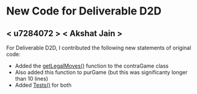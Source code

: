# New Code for Deliverable D2D

## < u7284072 > < Akshat Jain >

For Deliverable D2D, I contributed the following new statements of original code:

- Added the [getLegalMoves()](https://gitlab.cecs.anu.edu.au/u7279868/comp1140-ass2-thu11r/-/blob/master/src/comp1140/ass2/contra/ContraGame.java#L82-102) function to the contraGame class
- Also added this function to purGame (but this was significanty longer than 10 lines)
- Added [Tests()](https://gitlab.cecs.anu.edu.au/u7279868/comp1140-ass2-thu11r/-/blob/master/tests/comp1140/customTests/AIBasicTests.java) for both
